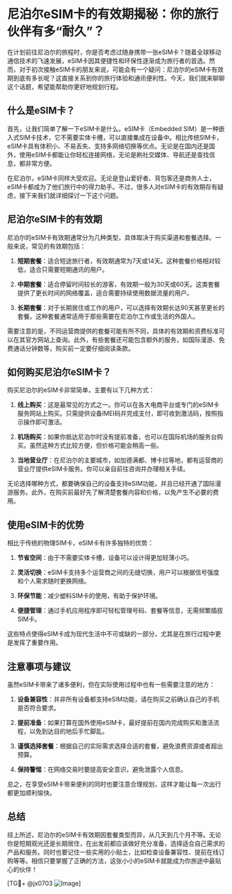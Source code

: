 # 尼泊尔eSIM卡的有效期揭秘：你的旅行伙伴有多“耐久”？

在计划前往尼泊尔的旅程时，你是否考虑过随身携带一张eSIM卡？随着全球移动通信技术的飞速发展，eSIM卡因其便捷性和环保性逐渐成为旅行者的首选。然而，对于初次接触eSIM卡的朋友来说，可能会有一个疑问：尼泊尔的eSIM卡有效期到底有多长呢？这直接关系到你的旅行体验和通讯便利性。今天，我们就来聊聊这个话题，希望能帮助你更好地规划行程。

## 什么是eSIM卡？

首先，让我们简单了解一下eSIM卡是什么。eSIM卡（Embedded SIM）是一种嵌入式SIM卡技术，它不需要实体卡槽，可以直接集成在设备中。相比传统SIM卡，eSIM卡具有体积小、不易丢失、支持多网络切换等优点。无论是在国内还是国外，使用eSIM卡都能让你轻松连接网络，无论是刷社交媒体、导航还是查找信息，都非常方便。

在尼泊尔，eSIM卡同样大受欢迎。无论是登山爱好者、背包客还是商务人士，eSIM卡都成为了他们旅行中的得力助手。不过，很多人对eSIM卡的有效期存有疑虑，接下来我们就详细探讨一下这个问题。

## 尼泊尔eSIM卡的有效期

尼泊尔的eSIM卡有效期通常分为几种类型，具体取决于购买渠道和套餐选择。一般来说，常见的有效期包括：

1. **短期套餐**：适合短途旅行者，有效期通常为7天或14天。这种套餐价格相对较低，适合只需要短期通讯的用户。
   
2. **中期套餐**：适合停留时间较长的游客，有效期一般为30天或60天。这类套餐提供了更长时间的网络覆盖，适合需要持续使用数据流量的用户。

3. **长期套餐**：对于长期居住或工作的用户，可以选择有效期长达90天甚至更长的套餐。这种套餐通常适用于那些需要在尼泊尔工作或生活的外国人。

需要注意的是，不同运营商提供的套餐可能有所不同，具体的有效期和资费标准可以在其官方网站上查询。此外，有些套餐还可能包含额外的服务，如国际漫游、免费通话分钟数等，购买前一定要仔细阅读条款。

## 如何购买尼泊尔eSIM卡？

购买尼泊尔的eSIM卡非常简单，主要有以下几种方式：

1. **线上购买**：这是最常见的方式之一。你可以在各大电商平台或专门的eSIM卡服务网站上购买。只需提供设备IMEI码并完成支付，即可收到激活码，按照指示操作即可激活。

2. **机场购买**：如果你抵达尼泊尔时没有提前准备，也可以在国际机场的服务台购买。虽然这种方式比较方便，但价格可能会稍高一些。

3. **当地营业厅**：在尼泊尔的主要城市，如加德满都、博卡拉等地，都有运营商的营业厅提供eSIM卡服务。你可以亲自前往咨询并办理相关手续。

无论选择哪种方式，都要确保自己的设备支持eSIM功能，并且已经开通了国际漫游服务。此外，在购买前最好先了解清楚套餐内容和价格，以免产生不必要的费用。

## 使用eSIM卡的优势

相比于传统的物理SIM卡，eSIM卡有许多独特的优势：

1. **节省空间**：由于不需要实体卡槽，设备可以设计得更加轻薄小巧。
   
2. **灵活切换**：eSIM卡支持多个运营商之间的无缝切换，用户可以根据信号强度和个人需求随时更换网络。
   
3. **环保节能**：减少塑料SIM卡的使用，有助于保护环境。
   
4. **便捷管理**：通过手机应用程序即可轻松管理号码、套餐等信息，无需频繁插拔SIM卡。

这些特点使得eSIM卡成为现代生活中不可或缺的一部分，尤其是在旅行过程中更是发挥了重要作用。

## 注意事项与建议

虽然eSIM卡带来了诸多便利，但在实际使用过程中也有一些需要注意的地方：

1. **设备兼容性**：并非所有设备都支持eSIM功能，请在购买之前确认自己的手机是否符合要求。
   
2. **提前准备**：如果打算在国外使用eSIM卡，最好提前在国内完成购买和激活流程，以免到达目的地后手忙脚乱。
   
3. **谨慎选择套餐**：根据自己的实际需求选择合适的套餐，避免浪费资源或者超出预算。
   
4. **保持警惕**：在网络交易时要提高安全意识，避免泄露个人信息。

总之，在享受eSIM卡带来便利的同时也要注意合理规划，这样才能让每一次出行都更加顺利愉快。

## 总结

综上所述，尼泊尔的eSIM卡有效期因套餐类型而异，从几天到几个月不等。无论你是短期观光还是长期居住，在出发前都应该做好充分准备，选择适合自己需求的产品和服务。同时也要记住一些实用的小贴士，比如检查设备兼容性、提前在线订购等等。相信只要掌握了正确的方法，这张小小的eSIM卡就能成为你旅途中最贴心的伙伴！

[TG💪+ @jx0703 ![Image](https://github.com/user-attachments/assets/dbca1d08-cadb-493c-b0ec-ad6f7a83f270)]